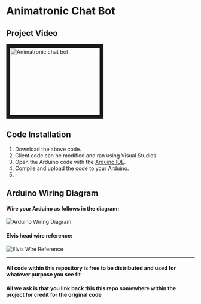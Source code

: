 <h1>Animatronic Chat Bot</h1>
<h2>Project Video</h2>
<a href="http://www.youtube.com/watch?feature=player_embedded&v=bDuW5bPuN5g" target="_blank">
  <img src="http://img.youtube.com/vi/bDuW5bPuN5g/0.jpg" alt="Animatronic chat bot" width="240" height="180" border="10" />
</a>
<h2>Code Installation</h2>
<ol>
  <li>Download the above code.</li>
  <li>Client code can be modified and ran using Visual Studios.</li>
  <li>Open the Arduino code with the <a href="https://www.arduino.cc/en/Main/Software">Arduino IDE</a>.</li>
  <li>Compile and upload the code to your Arduino.<li>
</ol>
<h2>Arduino Wiring Diagram</h2>
<h4>Wire your Arduino as follows in the diagram:</h4>
<img src="http://i.imgur.com/epEGhNp.png" alt="Arduino Wiring Diagram">
<h4>Elvis head wire reference:</h4>
<img src="http://www.robots-and-androids.com/images/Hacking-Elvis-Wiring.jpg" alt="Elvis Wire Reference">
<hr>
<h4>All code within this repository is free to be distributed and used for whatever purpose you see fit</h4>
<h4>All we ask is that you link back this this repo somewhere within the project for credit for the original code</h4>
